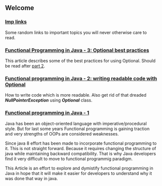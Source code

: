 ## Welcome

### [Imp links](links/java.md)
Some random links to important topics you will never otherwise care to read.

### [Functional Programming in Java - 3: Optional best practices](articles/OptionalBestPractice.md)
This article describes some of the best practices for using Optional. Should be read after [part 2](articles/Optional.md).

### [Functional programming in Java - 2:  writing readable code with Optional](articles/Optional.md)
How to write code which is more readable. Also get rid of that dreaded ***NullPointerException*** using ***Optional*** class.

### [Functional programming in Java - 1](articles/functionalProgrammingInJava.md)
Java has been an object-oriented language with imperative/procedural style.
But for last some years Functional programming is gaining traction and very strengths of OOPs are considered weaknesses.

Since java 8 effort has been made to incorporate functional programming to it. This is not straight forward. Because it requires changing the structure of java while maintaining backward compatibility.
That is why Java developers find it very difficult to move to functional programmig paradigm.

This Article is an effort to explore and dymistify functional programming in Java in hope that it will make it easier for developers to understand why it was done that way in java.
